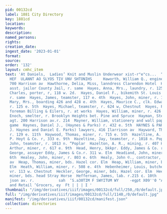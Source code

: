 ```yaml
---
pid: 00132cd
label: 1881 City Directory
key: 1881cd
location: 
keywords: 
description: 
named_persons: 
rights: 
creation_date: 
ingest_date: '2023-01-01'
format: 
source: 
order: '132'
layout: cmhc_item
text: 'At Daniels,  Ladies’ Knit and Muslin Underwear xist-r"e"cs...  “HAW AW 155
  HEF  ULANNT AO SLYOS TIV UNV SHTONIHS     Haworth, William Q., engineer, r. rear
  700 Harrison av  Hawthorne, Delia, Miss, lanndress Clarendon Hotel  Hayden, George,
  asst. jailor County Jail, r. same  Hayes, Anna, Mrs., laundry, r. 125 e. 5th  Hayes,
  Charles, porter, r, 118 w. 2d.  Hayes, Daniel F., bikemith St. Louis av. cor. Hemlock,
  r. same  Hayes, James, teamster, 117 e. 4th  Hayes, John, miner, r. 141 w. 5th  Hayes,
  Mary, Mrs., boarding 426 and 428 e. 4th  Hayes, Maurice C., clk. Edward Farreil,
  r. 125 e. 5th  Hayes, Michael, teamster, r. 624 w, Chestnut  Hayes, Patrick, night
  foreman Billing & Eilers, r. at works  Hayes, William, miner, r. 426 e. 4th  Hayhurst,
  Enoch, smelter, r. Brooklyn Heights bet. Pine and Spruce  Hayman, Stephen B., ins.
  agt. 200 Harrison av.r. 214  Mayner, William, stationery and wall paper 430 HL.
  game  Haynes, Daniel J., (Haynes & Parks) r. 432 e. 5th  HAYNES & PARKS, (Daniel
  J. Haynes and Daniel E. Parks) lawyers, 416 Ilarrison av  Hayward, Thomas J., plasterer,
  r. 129 e. 11th  Haywood, Thomas, miner, r. 715 e. 5th  Hazeltine, A. F., clk. C.
  P. Hoyt & Co. r, 333 e. 9th  Hazeltine, Jay, teamster, r. 1018 n. Poplar  Hazeltine,
  John, teamster, r. 1013 n. “Poplar  Hazelton, A. R., mining, r. 407 Harrison ay  Heacock,
  Arthur, miner, r. 617 e. 9th  Head, Henry, bkkpr. Eddy, James & Co. r. 311 w. Elm  Head,
  George, assayer Eddy, James & Co.r. 311 w. Elm  Headiand, John, miner, r. 529 e.
  6th  Healey, John, miner, r. 803 e. 6th  Healy, John ©., contractor, r, 113 s. Toledo
  av  Heap, Thomas, miner, bds. Hazel cor. Elm  Heap, William, miner, bds. Hazel cor
  Elm  Heath, William, miner, r. 508 e. 4th  Hebenheimer, Louis, butcher J. 8. Purdy,
  vr. 113 w. Chestnut  Heckler, George, miner, bds. Hazel cor. Elm  Heerey, Joseph,
  miner, bds. head Stray Horse  Heffernan, James, lab. r.215 ¢. 10th        . Tth
  json av. r.           sah  ‘S.a30TIM F SWYITUM WY     -egpt X09''0 "A 15. W  Wholesale
  and Retail ‘Grocers, ey  Ft | | | I '
thumbnail: "/img/derivatives/iiif/images/00132cd/full/250,/0/default.jpg"
full: "/img/derivatives/iiif/images/00132cd/full/1140,/0/default.jpg"
manifest: "/img/derivatives/iiif/00132cd/manifest.json"
collection: directories
---
```

